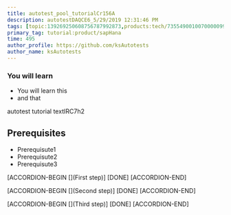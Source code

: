 ```yaml
---
title: autotest_pool_tutorialCr156A
description: autotestDAQCE6_5/29/2019 12:31:46 PM
tags: [topic:139269250608756787992873,products:tech/73554900100700000996,tutorial:experience/advanced]
primary_tag: tutorial:product/sapHana
time: 495
author_profile: https://github.com/ksAutotests
author_name: ksAutotests
---
```

### You will learn
- You will learn this
- and that

autotest tutorial textIRC7h2

## Prerequisites
- Prerequisute1
- Prerequisute2
- Prerequisute3

[ACCORDION-BEGIN [](First step)]
[DONE]
[ACCORDION-END]

[ACCORDION-BEGIN [](Second step)]
[DONE]
[ACCORDION-END]

[ACCORDION-BEGIN [](Third step)]
[DONE]
[ACCORDION-END]

